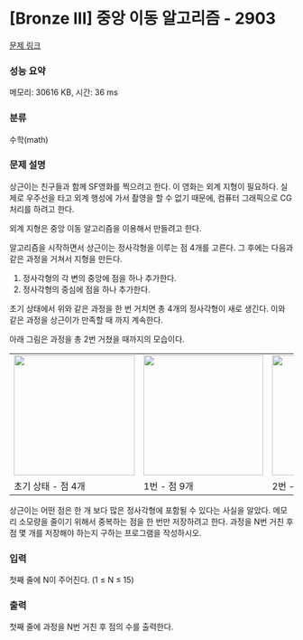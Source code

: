 # [Bronze III] 중앙 이동 알고리즘 - 2903 

[문제 링크](https://www.acmicpc.net/problem/2903) 

### 성능 요약

메모리: 30616 KB, 시간: 36 ms

### 분류

수학(math)

### 문제 설명

<p style="user-select: auto;">상근이는 친구들과 함께 SF영화를 찍으려고 한다. 이 영화는 외계 지형이 필요하다. 실제로 우주선을 타고 외계 행성에 가서 촬영을 할 수 없기 때문에, 컴퓨터 그래픽으로 CG처리를 하려고 한다.</p>

<p style="user-select: auto;">외계 지형은 중앙 이동 알고리즘을 이용해서 만들려고 한다.</p>

<p style="user-select: auto;">알고리즘을 시작하면서 상근이는 정사각형을 이루는 점 4개를 고른다. 그 후에는 다음과 같은 과정을 거쳐서 지형을 만든다.</p>

<ol style="user-select: auto;">
	<li style="user-select: auto;">정사각형의 각 변의 중앙에 점을 하나 추가한다.</li>
	<li style="user-select: auto;">정사각형의 중심에 점을 하나 추가한다.</li>
</ol>

<p style="user-select: auto;">초기 상태에서 위와 같은 과정을 한 번 거치면 총 4개의 정사각형이 새로 생긴다. 이와 같은 과정을 상근이가 만족할 때 까지 계속한다.</p>

<p style="user-select: auto;">아래 그림은 과정을 총 2번 거쳤을 때까지의 모습이다.</p>

<table class="table table-bordered td-center" style="user-select: auto;">
	<tbody style="user-select: auto;">
		<tr style="user-select: auto;">
			<td style="user-select: auto;"><img alt="" src="https://upload.acmicpc.net/5e446f0f-613c-4ce0-a626-6b0c2729ed1e/-/preview/" style="width: 214px; height: 213px; user-select: auto;"></td>
			<td style="user-select: auto;"><img alt="" src="https://upload.acmicpc.net/65c1bcf1-7d8a-463b-91df-d6cabcc2ceae/-/preview/" style="width: 212px; height: 213px; user-select: auto;"></td>
			<td style="user-select: auto;"><img alt="" src="https://upload.acmicpc.net/27b99467-cfdf-4ce3-a0b0-2897747edcf9/-/preview/" style="width: 212px; height: 213px; user-select: auto;"></td>
		</tr>
		<tr style="user-select: auto;">
			<td style="user-select: auto;">초기 상태 - 점 4개</td>
			<td style="user-select: auto;">1번 - 점 9개</td>
			<td style="user-select: auto;">2번 - 25개</td>
		</tr>
	</tbody>
</table>

<p style="user-select: auto;">상근이는 어떤 점은 한 개 보다 많은 정사각형에 포함될 수 있다는 사실을 알았다. 메모리 소모량을 줄이기 위해서 중복하는 점을 한 번만 저장하려고 한다. 과정을 N번 거친 후 점 몇 개를 저장해야 하는지 구하는 프로그램을 작성하시오.</p>

### 입력 

 <p style="user-select: auto;">첫째 줄에 N이 주어진다. (1 ≤ N ≤ 15)</p>

### 출력 

 <p style="user-select: auto;">첫째 줄에 과정을 N번 거친 후 점의 수를 출력한다.</p>

